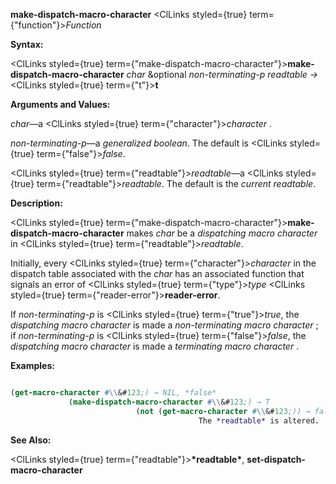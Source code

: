 **make-dispatch-macro-character** <ClLinks styled={true} term={"function"}><i>Function</i></ClLinks> 



**Syntax:** 



<ClLinks styled={true} term={"make-dispatch-macro-character"}><b>make-dispatch-macro-character</b></ClLinks> *char* &amp;optional *non-terminating-p readtable →* <ClLinks styled={true} term={"t"}><b>t</b></ClLinks> 



**Arguments and Values:** 



*char*—a <ClLinks styled={true} term={"character"}><i>character</i></ClLinks> . 



*non-terminating-p*—a *generalized boolean*. The default is <ClLinks styled={true} term={"false"}><i>false</i></ClLinks>. 



<ClLinks styled={true} term={"readtable"}><i>readtable</i></ClLinks>—a <ClLinks styled={true} term={"readtable"}><i>readtable</i></ClLinks>. The default is the *current readtable*. 



**Description:** 



<ClLinks styled={true} term={"make-dispatch-macro-character"}><b>make-dispatch-macro-character</b></ClLinks> makes *char* be a *dispatching macro character* in <ClLinks styled={true} term={"readtable"}><i>readtable</i></ClLinks>. 



Initially, every <ClLinks styled={true} term={"character"}><i>character</i></ClLinks> in the dispatch table associated with the *char* has an associated function that signals an error of <ClLinks styled={true} term={"type"}><i>type</i></ClLinks> <ClLinks styled={true} term={"reader-error"}><b>reader-error</b></ClLinks>. 







 



 



If *non-terminating-p* is <ClLinks styled={true} term={"true"}><i>true</i></ClLinks>, the *dispatching macro character* is made a *non-terminating macro character* ; if *non-terminating-p* is <ClLinks styled={true} term={"false"}><i>false</i></ClLinks>, the *dispatching macro character* is made a *terminating macro character* . 



**Examples:**
```lisp

(get-macro-character #\\&#123;) → NIL, *false* 
		     (make-dispatch-macro-character #\\&#123;) → T 
						    (not (get-macro-character #\\&#123;)) → false 
									      The *readtable* is altered. 

```
**See Also:** 



<ClLinks styled={true} term={"readtable"}><b>\*readtable\*</b></ClLinks>, **set-dispatch-macro-character** 



